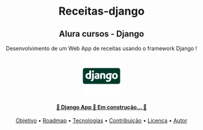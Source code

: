 
<h1 align="center">Receitas-django</h1>
<h2 align="center">Alura cursos - Django</h2>
<p align="center"> Desenvolvimento de um Web App de receitas usando o framework Django !</p>
<p align="center"><a href="https://www.djangoproject.com/" target="_blank"> <img src="https://raw.githubusercontent.com/devicons/devicon/master/icons/django/django-original.svg" alt="django" width="100" height="100"/></p>
 
<h4 align="center"> 
	🚧  Django App 🚀 Em construção...  🚧
</h4>

<p align="center">
 <a href="#objetivo">Objetivo</a> •
 <a href="#roadmap">Roadmap</a> • 
 <a href="#tecnologias">Tecnologias</a> • 
 <a href="#contribuicao">Contribuição</a> • 
 <a href="#licenc-a">Licença</a> • 
 <a href="#autor">Autor</a>
</p>


